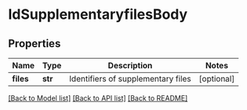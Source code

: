 # IdSupplementaryfilesBody

## Properties
Name | Type | Description | Notes
------------ | ------------- | ------------- | -------------
**files** | **str** | Identifiers of supplementary files | [optional] 

[[Back to Model list]](../README.md#documentation-for-models) [[Back to API list]](../README.md#documentation-for-api-endpoints) [[Back to README]](../README.md)


